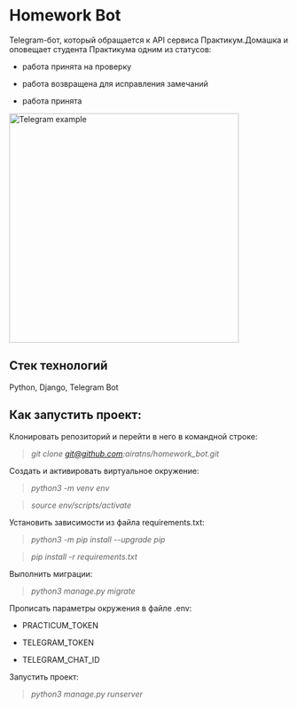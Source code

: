 # Homework Bot

Telegram-бот, который обращается к API сервиса Практикум.Домашка и оповещает студента Практикума одним из статусов:

* работа принята на проверку

* работа возвращена для исправления замечаний

* работа принята

<img width="414" alt="Telegram example" src="https://user-images.githubusercontent.com/96816183/182360611-1212d42b-9d23-45dd-8486-846ae8ef2069.png">

## **Стек технологий**

Python, Django, Telegram Bot

## **Как запустить проект:**

Клонировать репозиторий и перейти в него в командной строке:

>*git clone git@github.com:airatns/homework_bot.git*

Cоздать и активировать виртуальное окружение:

>*python3 -m venv env*

>*source env/scripts/activate*

Установить зависимости из файла requirements.txt:

>*python3 -m pip install --upgrade pip*

>*pip install -r requirements.txt*

Выполнить миграции:

>*python3 manage.py migrate*

Прописать параметры окружения в файле .env:

* PRACTICUM_TOKEN

* TELEGRAM_TOKEN

* TELEGRAM_CHAT_ID

Запустить проект:

>*python3 manage.py runserver*
